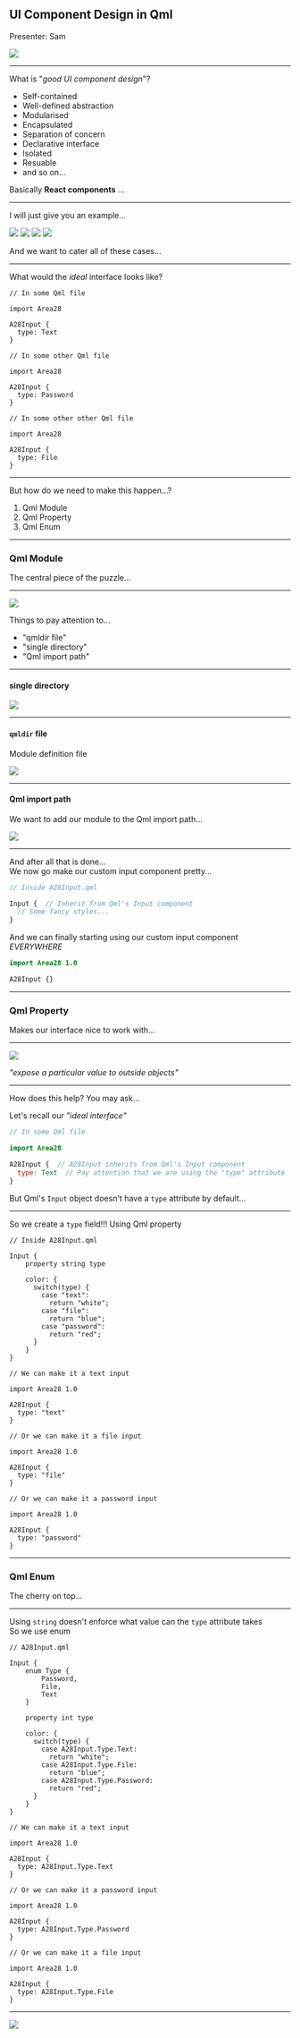 ## UI Component Design in Qml

Presenter: Sam <!-- .element: style="font-size: 30px" -->

![](./assets/one-punch-man.png) <!-- .element width="300px" -->

----

What is "*good UI component design*"? <!-- .element: style="font-size: 36px" -->

- Self-contained <!-- .element: class="fragment" style="font-size: 30px; word-spacing: 3px; line-height: 1.5;" -->
- Well-defined abstraction <!-- .element: class="fragment" style="font-size: 30px; word-spacing: 3px; line-height: 1.5;" -->
- Modularised <!-- .element: class="fragment" style="font-size: 30px; word-spacing: 3px; line-height: 1.5;" -->
- Encapsulated <!-- .element: class="fragment" style="font-size: 30px; word-spacing: 3px; line-height: 1.5;" -->
- Separation of concern <!-- .element: class="fragment" style="font-size: 30px; word-spacing: 3px; line-height: 1.5;" -->
- Declarative interface <!-- .element: class="fragment" style="font-size: 30px; word-spacing: 3px; line-height: 1.5;" -->
- Isolated <!-- .element: class="fragment" style="font-size: 30px; word-spacing: 3px; line-height: 1.5;" -->
- Resuable <!-- .element: class="fragment" style="font-size: 30px; word-spacing: 3px; line-height: 1.5;" -->
- and so on... <!-- .element: class="fragment" style="font-size: 30px; word-spacing: 3px; line-height: 1.5;" -->

Basically **React components** <!-- .element: style="color: #2b79cd" -->...
<!-- .element: class="fragment" style="font-size: 30px" -->

---

I will just give you an example... <!-- .element: style="font-size: 30px" -->

![](./assets/qml-input-text.png) <!-- .element: class="fragment" width="450px" -->
![](./assets/qml-input-password.png) <!-- .element: class="fragment" width="450px" -->
![](./assets/qml-input-path.png) <!-- .element: class="fragment" width="450px" -->
![](./assets/qml-input-truncated-tooltip.png) <!-- .element: class="fragment" width="450px" -->

And we want to cater all of these cases... <!-- .element: class="fragment" style="font-size: 30px;" -->

----

<!-- .slide: data-auto-animate -->

What would the *ideal*<!-- .element: style="color: #2b79cd" --> interface looks like?
<!-- .element: style="font-size: 34px; word-spacing: 3px; line-height: 1.5;" -->

<!-- Cannot get code transition to work with reveal markdown ;( -->
<!-- https://github.com/hakimel/reveal.js/issues/3041 -->

```qml[1-8|9-16|17-24]
// In some Qml file

import Area28

A28Input {
  type: Text
}

// In some other Qml file

import Area28

A28Input {
  type: Password
}

// In some other other Qml file

import Area28

A28Input {
  type: File
}
```
<!-- .element: class="fragment" style="font-size: 20px; line-height: 1.5;" -->

----

But how do we need to make this happen...? <!-- .element: style="font-size: 34px; word-spacing: 3px; line-height: 1.5;" -->

1. Qml Module <!-- .element: class="fragment" style="font-size: 34px; word-spacing: 3px; line-height: 2; color: #58b577;" -->
2. Qml Property <!-- .element: class="fragment" style="font-size: 34px; word-spacing: 3px; line-height: 2;color: #a25bc1;" -->
3. Qml Enum <!-- .element: class="fragment" style="font-size: 34px; word-spacing: 3px; line-height: 2; color: #b9935b;" -->

---

<!-- .slide: data-background-color="#213127" -->

### Qml Module
The central piece of the puzzle... <!-- .element: style="font-size: 30px; word-spacing: 3px; line-height: 2;" -->

----

<!-- .slide: data-background-color="#213127" -->

![](./assets/qml-module.png)

Things to pay attention to... <!-- .element: class="fragment" style="font-size: 30px; word-spacing: 3px; line-height: 2;" -->
- "qmldir file" <!-- .element: class="fragment" style="font-size: 28px; word-spacing: 3px; line-height: 1.5; font-style: italic;" -->
- "single directory" <!-- .element: class="fragment" style="font-size: 28px; word-spacing: 3px; line-height: 1.5; font-style: italic;" -->
- "Qml import path" <!-- .element: class="fragment" style="font-size: 28px; word-spacing: 3px; line-height: 1.5; font-style: italic;" -->

----

<!-- .slide: data-background-color="#213127" -->

#### single directory

![](./assets/qml-area28-directory.png) <!-- .element: width="350px" -->

----

<!-- .slide: data-background-color="#213127" -->

#### `qmldir` file

Module definition file <!-- .element: style="font-size: 30px; word-spacing: 3px; line-height: 2;" -->

![](./assets/qml-area28-qmldir.png) <!-- .element: width="500px" -->

----

<!-- .slide: data-background-color="#213127" -->

#### Qml import path

We want to add our module to the Qml import path... <!-- .element: style="font-size: 28px; word-spacing: 3px; line-height: 2;" -->

![](./assets/qml-addimportpath.png)

----

<!-- .slide: data-background-color="#213127" -->

And after all that is done...</br>We now go make our custom input component pretty...<!-- .element: style="font-size: 30px; word-spacing: 3px; line-height: 2;" -->

```qml
// Inside A28Input.qml

Input {  // Inherit from Qml's Input component
  // Some fancy styles...
}
```
<!-- .element: class="fragment" style="font-size: 20px; line-height: 1.5;" -->

And we can finally starting using our custom input component *EVERYWHERE*
<!-- .element: class="fragment" style="font-size: 28px; word-spacing: 3px; line-height: 2;" -->

```qml
import Area28 1.0

A28Input {}
```
<!-- .element: class="fragment" style="font-size: 20px; line-height: 1.5;" -->

---

<!-- .slide: data-background-color="#2e2131" -->

### Qml Property
Makes our interface nice to work with... <!-- .element: style="font-size: 30px; word-spacing: 3px; line-height: 2;" -->

----

<!-- .slide: data-background-color="#2e2131" -->

![](./assets/qml-property.png)

*"expose a particular value to outside objects"* <!-- .element: style="font-size: 30px; word-spacing: 3px; line-height: 2;" -->

----

<!-- .slide: data-background-color="#2e2131" -->

How does this help? You may ask... <!-- .element: style="font-size: 30px; word-spacing: 3px; line-height: 2;" -->

Let's recall our *"ideal interface"*
<!-- .element: class="fragment" style="font-size: 30px; word-spacing: 3px; line-height: 2;" -->

```qml
// In some Qml file

import Area28

A28Input {  // A28Input inherits from Qml's Input component
  type: Text  // Pay attention that we are using the "type" attribute
}
```
<!-- .element: class="fragment" style="font-size: 20px; line-height:1.5;" -->

But Qml's `Input` object doesn't have a `type` attribute by default...
<!-- .element: class="fragment" style="font-size: 28px; word-spacing: 3px; line-height: 2;" -->

----

<!-- .slide: data-background-color="#2e2131" -->

So we create a `type` field!!! Using Qml property
<!-- .element: style="font-size: 30px; word-spacing: 3px; line-height: 2;" -->

```qml[4|23|31|39]
// Inside A28Input.qml

Input {
    property string type

    color: {
      switch(type) {
        case "text":
          return "white";
        case "file":
          return "blue";
        case "password":
          return "red";
      }
    }
}

// We can make it a text input

import Area28 1.0

A28Input {
  type: "text"
}

// Or we can make it a file input

import Area28 1.0

A28Input {
  type: "file"
}

// Or we can make it a password input

import Area28 1.0

A28Input {
  type: "password"
}
```
<!-- .element: class="fragment" style="font-size: 18px; line-height: 1.3;" -->

---

<!-- .slide: data-background-color="#312b21" -->

### Qml Enum

The cherry on top... <!-- .element: style="font-size: 30px; word-spacing: 3px; line-height: 2;" -->

----

Using `string` doesn't enforce what value can the `type` attribute takes</br>So we use enum
<!-- .element: style="font-size: 30px; word-spacing: 3px; line-height: 2;" -->

<!-- .slide: data-background-color="#312b21" -->

```qml[4-8|29|37|45]
// A28Input.qml

Input {
    enum Type {
        Password,
        File,
        Text
    }

    property int type

    color: {
      switch(type) {
        case A28Input.Type.Text:
          return "white";
        case A28Input.Type.File:
          return "blue";
        case A28Input.Type.Password:
          return "red";
      }
    }
}

// We can make it a text input

import Area28 1.0

A28Input {
  type: A28Input.Type.Text
}

// Or we can make it a password input

import Area28 1.0

A28Input {
  type: A28Input.Type.Password
}

// Or we can make it a file input

import Area28 1.0

A28Input {
  type: A28Input.Type.File
}
```
<!-- .element: style="font-size: 16px; line-height: 1.3;" -->

---

![](./assets/thank-you-shark.gif) <!-- .element width="500px" -->